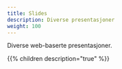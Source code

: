 ```yaml
---
title: Slides
description: Diverse presentasjoner
weight: 100
---
```


Diverse web-baserte presentasjoner.

{{% children description="true" %}}
